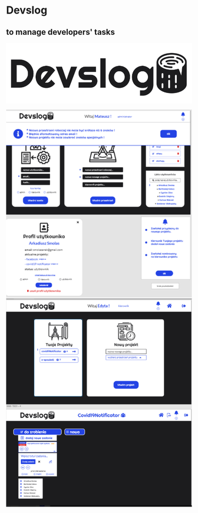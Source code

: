 # Devslog 
## to manage developers' tasks
![Devslog. Place for devs and logs!](https://github.com/Matheview/Devlogs_app/blob/master/DesktopApp/src/imgs/logo.png?raw=true)


![Devslog. Place for devs and logs!](https://github.com/Matheview/Devlogs_app/blob/master/DesktopApp/src/imgs/view2.PNG)
![Devslog. Place for devs and logs!](https://github.com/Matheview/Devlogs_app/blob/master/DesktopApp/src/imgs/view3.PNG)


